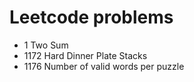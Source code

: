 # Leetcode problems
* 1 Two Sum
* 1172 Hard Dinner Plate Stacks
* 1176 Number of valid words per puzzle